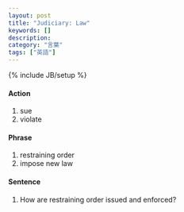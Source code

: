 ```yaml
---
layout: post
title: "Judiciary: Law"
keywords: []
description: 
category: "言葉"
tags: ["英語"]
---
```

{% include JB/setup %}


#### Action
1. sue
2. violate

#### Phrase
1. restraining order
2. impose new law

#### Sentence
1. How are restraining order issued and enforced?

